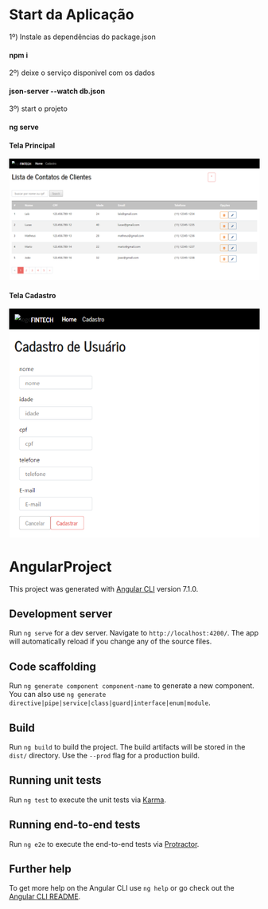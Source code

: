 # Start da Aplicação

1º) Instale as dependências do package.json

#### npm i


2º) deixe o serviço disponivel com os dados
#### json-server --watch db.json
 

3º) start o projeto
#### ng serve
 

#### Tela Principal

![image](https://github.com/laisvidoto1994/angular2/blob/master/imagens%20das%20telas/projeto/lista%20de%20contatos.PNG)

#### Tela Cadastro

![image](https://github.com/laisvidoto1994/angular2/blob/master/imagens%20das%20telas/projeto/tela%20de%20cadastro.PNG)


# AngularProject

This project was generated with [Angular CLI](https://github.com/angular/angular-cli) version 7.1.0.

## Development server

Run `ng serve` for a dev server. Navigate to `http://localhost:4200/`. The app will automatically reload if you change any of the source files.

## Code scaffolding

Run `ng generate component component-name` to generate a new component. You can also use `ng generate directive|pipe|service|class|guard|interface|enum|module`.

## Build

Run `ng build` to build the project. The build artifacts will be stored in the `dist/` directory. Use the `--prod` flag for a production build.

## Running unit tests

Run `ng test` to execute the unit tests via [Karma](https://karma-runner.github.io).

## Running end-to-end tests

Run `ng e2e` to execute the end-to-end tests via [Protractor](http://www.protractortest.org/).

## Further help

To get more help on the Angular CLI use `ng help` or go check out the [Angular CLI README](https://github.com/angular/angular-cli/blob/master/README.md).
